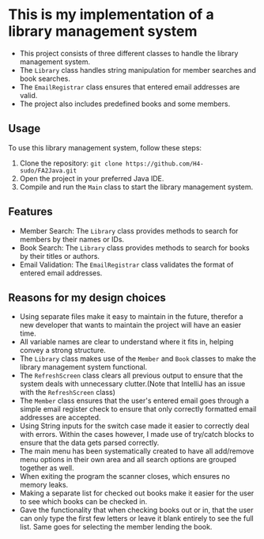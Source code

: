 # This is my implementation of a library management system

- This project consists of three different classes to handle the library management system.
- The `Library` class handles string manipulation for member searches and book searches.
- The `EmailRegistrar` class ensures that entered email addresses are valid.
- The project also includes predefined books and some members.

## Usage

To use this library management system, follow these steps:

1. Clone the repository: `git clone https://github.com/H4-sudo/FA2Java.git`
2. Open the project in your preferred Java IDE.
3. Compile and run the `Main` class to start the library management system.

## Features

- Member Search: The `Library` class provides methods to search for members by their names or IDs.
- Book Search: The `Library` class provides methods to search for books by their titles or authors.
- Email Validation: The `EmailRegistrar` class validates the format of entered email addresses.

## Reasons for my design choices
- Using separate files make it easy to maintain in the future, therefor a new developer that wants to maintain the project will have an easier time.
- All variable names are clear to understand where it fits in, helping convey a strong structure.
- The `Library` class makes use of the `Member` and `Book` classes to make the library management system functional.
- The `RefreshScreen` class clears all previous output to ensure that the system deals with unnecessary clutter.(Note that IntelliJ has an issue with the `RefreshScreen` class)
- The `Member` class ensures that the user's entered email goes through a simple email register check to ensure that only correctly formatted email addresses are accepted.
- Using String inputs for the switch case made it easier to correctly deal with errors. Within the cases however, I made use of try/catch blocks to ensure that the data gets parsed correctly.
- The main menu has been systematically created to have all add/remove menu options in their own area and all search options are grouped together as well.
- When exiting the program the scanner closes, which ensures no memory leaks.
- Making a separate list for checked out books make it easier for the user to see which books can be checked in.
- Gave the functionality that when checking books out or in, that the user can only type the first few letters or leave it blank entirely to see the full list. Same goes for selecting the member lending the book.
